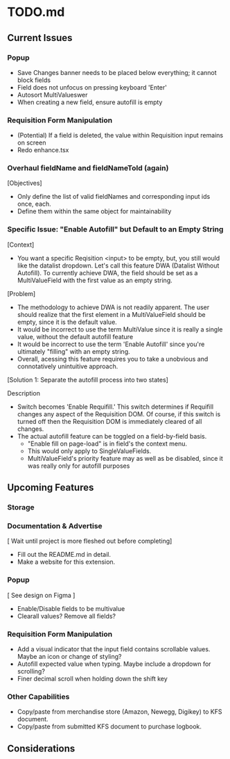 # **TODO.md**

## **Current Issues**

### Popup 

- Save Changes banner needs to be placed below everything; it cannot block fields
- Field does not unfocus on pressing keyboard 'Enter'
- Autosort MultiValueswer
- When creating a new field, ensure autofill is empty

### Requisition Form Manipulation

- (Potential) If a field is deleted, the value within Requisition input remains on screen
- Redo enhance.tsx

### Overhaul fieldName and fieldNameToId (again)
[Objectives] 
  - Only define the list of valid fieldNames and corresponding input ids once, each. 
  - Define them within the same object for maintainability
### Specific Issue: "Enable Autofill" but Default to an Empty String

[Context]
- You want a specific Reqisition \<input\> to be empty, but, you still would like the datalist dropdown. Let's call this feature DWA (Datalist Without Autofill). To currently achieve DWA, the field should be set as a MultiValueField with the first value as an empty string.

[Problem]
- The methodology to achieve DWA is not readily apparent. The user should realize that the first element in a MultiValueField should be empty, since it is the default value.
- It would be incorrect to use the term MultiValue since it is really a single value, without the default autofill feature
- It would be incorrect to use the term 'Enable Autofill' since you're ultimately "filling" with an empty string.
- Overall, acessing this feature requires you to take a unobvious and connotatively unintuitive approach.

[Solution 1: Separate the autofill process into two states]

Description
- Switch becomes 'Enable Requifill.' This switch determines if Requifill changes any aspect of the Requisition DOM. Of course, if this switch is turned off then the Requisition DOM is immediately cleared of all changes.
- The actual autofill feature can be toggled on a field-by-field basis. 
  - "Enable fill on page-load" is in field's the context menu.
  - This would only apply to SingleValueFields.
  - MultiValueField's priority feature may as well as be disabled, since it was really only for autofill purposes

## **Upcoming Features**

### Storage

### Documentation & Advertise

[ Wait until project is more fleshed out before completing]
- Fill out the README.md in detail.
- Make a website for this extension.


### Popup

[ See design on Figma ]
- Enable/Disable fields to be multivalue
- Clearall values? Remove all fields?


### Requisition Form Manipulation

- Add a visual indicator that the input field contains scrollable values. Maybe an icon or change of styling?
- Autofill expected value when typing. Maybe include a dropdown for scrolling?
- Finer decimal scroll when holding down the shift key

### Other Capabilities

- Copy/paste from merchandise store (Amazon, Newegg, Digikey) to KFS document.
- Copy/paste from submitted KFS document to purchase logbook.

## **Considerations**
